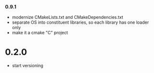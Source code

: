 ### 0.9.1

* modernize CMakeLists.txt and CMakeDependencies.txt 
* separate OS into constituent libraries, so each library has one loader only
* make it a cmake "C" project

# 0.2.0

* start versioning
